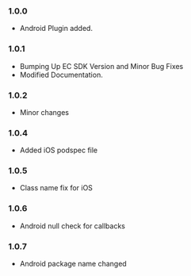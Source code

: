### 1.0.0

* Android Plugin added.

### 1.0.1 

* Bumping Up EC SDK Version and Minor Bug Fixes
* Modified Documentation.

### 1.0.2

* Minor changes

### 1.0.4

* Added iOS podspec file

### 1.0.5

* Class name fix for iOS

### 1.0.6

* Android null check for callbacks

### 1.0.7

* Android package name changed